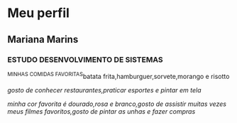 # Meu perfil

## Mariana Marins

### ESTUDO DESENVOLVIMENTO DE SISTEMAS

<sup>MINHAS COMIDAS FAVORITAS</sup>batata frita,hamburguer,sorvete,morango e risotto

_gosto de conhecer restaurantes,praticar esportes e pintar em tela_

_minha cor favorita é dourado,rosa e branco,gosto de assistir muitas vezes meus filmes favoritos,gosto de pintar as unhas e fazer compras_



